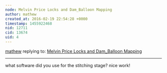 ```yaml
---
node: Melvin Price Locks and Dam_Balloon Mapping
author: mathew
created_at: 2016-02-19 22:54:28 +0000
timestamp: 1455922468
nid: 12711
cid: 13674
uid: 4
---
```




[mathew](../profile/mathew) replying to: [Melvin Price Locks and Dam_Balloon Mapping](../notes/jvanecek/02-18-2016/melvin-price-locks-dam_balloon-mapping)

----
what software did you use for the stitching stage? nice work!